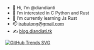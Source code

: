 - 👋 Hi, I’m @diandianti
- 👀 I’m interested in C Python and Rust
- 🌱 I’m currently learning Js Rust
- 📫 irabutong@gmail.com
- ✍️ [blog.diandiati.tk](https://blog.diandianti.tk)


[![GitHub Trends SVG](https://api.githubtrends.io/user/svg/diandianti/repos?time_range=one_year&theme=bright_lights)](https://githubtrends.io)

<!---
diandianti/diandianti is a ✨ special ✨ repository because its `README.md` (this file) appears on your GitHub profile.
You can click the Preview link to take a look at your changes.
--->
